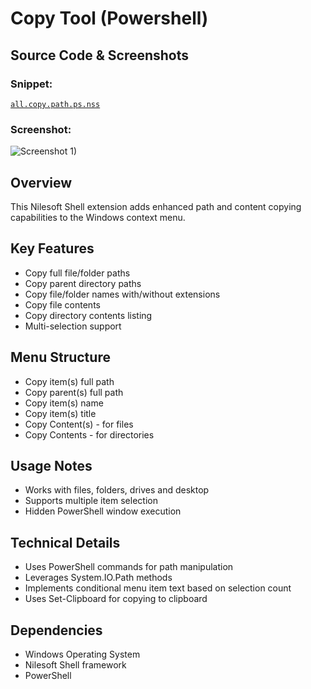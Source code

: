 # Copy Tool (Powershell)

## Source Code & Screenshots

### Snippet:
[`all.copy.path.ps.nss`](/ex3.multifunction/all.copy.path.ps.nss)

### Screenshot:
![Screenshot 1)](/ex3.multifunction/all.copy.path.ps.png)

## Overview
This Nilesoft Shell extension adds enhanced path and content copying capabilities to the Windows context menu.

## Key Features
- Copy full file/folder paths
- Copy parent directory paths
- Copy file/folder names with/without extensions
- Copy file contents
- Copy directory contents listing
- Multi-selection support

## Menu Structure
- Copy item(s) full path
- Copy parent(s) full path
- Copy item(s) name
- Copy item(s) title
- Copy Content(s) - for files
- Copy Contents - for directories

## Usage Notes
- Works with files, folders, drives and desktop
- Supports multiple item selection
- Hidden PowerShell window execution

## Technical Details
- Uses PowerShell commands for path manipulation
- Leverages System.IO.Path methods
- Implements conditional menu item text based on selection count
- Uses Set-Clipboard for copying to clipboard

## Dependencies
- Windows Operating System
- Nilesoft Shell framework
- PowerShell

